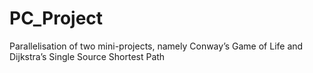 # PC_Project
Parallelisation of two mini-projects, namely Conway’s Game of Life and Dijkstra’s Single Source Shortest Path

